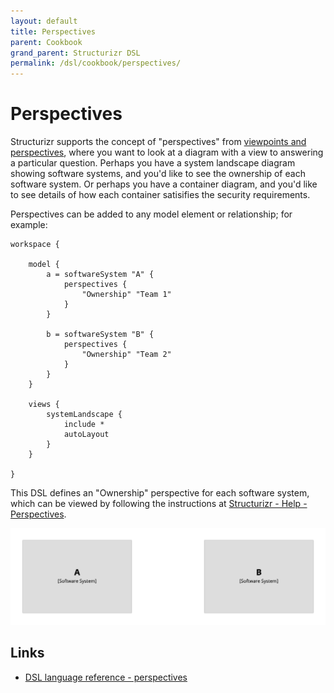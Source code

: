 ```yaml
---
layout: default
title: Perspectives
parent: Cookbook
grand_parent: Structurizr DSL
permalink: /dsl/cookbook/perspectives/
---
```


# Perspectives

Structurizr supports the concept of "perspectives" from [viewpoints and perspectives](https://www.viewpoints-and-perspectives.info/home/perspectives/), where you want to look at a diagram with a view to answering a particular question.
Perhaps you have a system landscape diagram showing software systems, and you'd like to see the ownership of each software system.
Or perhaps you have a container diagram, and you'd like to see details of how each container satisifies the security requirements.

Perspectives can be added to any model element or relationship; for example:

```
workspace {

    model {
        a = softwareSystem "A" {
            perspectives {
                "Ownership" "Team 1"
            }
        }
        
        b = softwareSystem "B" {
            perspectives {
                "Ownership" "Team 2"
            }
        }
    }

    views {
        systemLandscape {
            include *
            autoLayout
        }
    }
    
}
```

This DSL defines an "Ownership" perspective for each software system, which can be viewed by following the instructions at [Structurizr - Help - Perspectives](https://structurizr.com/help/perspectives).

[![](example-1.png)](http://structurizr.com/dsl?src=https://docs.structurizr.com/dsl/cookbook/perspectives/example-1.dsl&perspective=Ownership)

## Links

- [DSL language reference - perspectives](/dsl/language#perspectives)